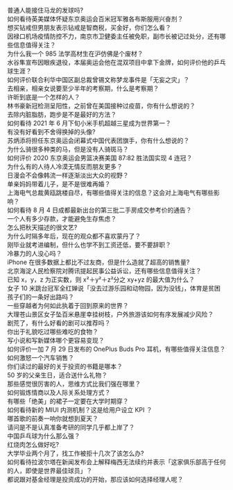 普通人能接住马龙的发球吗?  
如何看待英美媒体怀疑东京奥运会百米冠军雅各布斯服用兴奋剂？  
想买钻戒但男朋友表示钻戒是智商税，买金好，你们怎么看？  
因禄口机场疫情防控不力，南京市卫健委主任被免职，副市长被记过处分，还有哪些信息值得关注？  
为什么我一个 985 法学高材生在沪仿佛是个废材？  
水谷隼宣布因眼疾退役，本届奥运会他在混双项目中拿下金牌，如何评价他的乒乓球生涯？  
如何评价联合利华中国区副总裁曾锡文称梦龙事件是「无妄之灾」？  
去相亲，相亲女说要至少半年的考察期，什么是考察期？  
许昕到底是一个怎样的人？  
林书豪新冠检测呈阳性，之前曾在美国接种过疫苗，你有什么想说的？  
去除内脏脂肪，跑步是不是最好的方法？  
如何看待 2021 年 6 月下旬小米手机超越三星成为世界第一？  
有没有好看到不舍得换掉的头像?  
苏炳添将担任东京奥运会闭幕式中国代表团旗手，你有什么想说的？  
为什么骑很多种类的马，但是没有人骑斑马？  
如何评价 2020 东京奥运会男篮决赛美国 87:82 胜法国实现 4 连冠？  
为什么有的人待人冷漠无情反而朋友更多？  
日漫会不会像韩流一样逐渐淡出大众的视野？  
单亲妈妈带着儿子，是不是很难再婚？  
上海电气总裁黄瓯跳楼自尽，有哪些值得关注的信息？这会对上海电气有哪些影响？  
如何看待 8 月 4 日成都最新出台的第三批二手房成交参考价的通告？  
一个人有多少存款，才能避免生存焦虑？  
怎么把秋天描述的很文艺?  
为什么时隔多年后，现在的观众都不喜欢蒙丹了？  
刚毕业就考进编制，但什么也学不到工资还低，要不要辞职？  
冷暴力的人没心吗？  
iPhone 在很多数据上都比不过友商，但是什么造就了超高的销售量?  
北京海淀人民检察院对腾讯提起民事公益诉讼，还有哪些信息值得关注？  
已知 x，y，z 为正实数，则 x²＋y²＋z²分之 xy+yz 的最大值为什么？  
女子 10 米跳台冠军全红婵说「没去过游乐园和动物园，因为没钱」，体育是贫困孩子们的一条好出路吗？  
一些穿越者为何如此执着于回到原来的世界？  
大理苍山景区女子坠百米悬崖幸挂树枝，户外旅游该如何有序发展减少风险？  
剧荒了，有什么好看的剧可以推荐吗？  
你出于礼貌吃过哪些难吃的食物？  
写小说和写新媒体哪个更容易变现？  
如何评价一加 7 月 29 日发布的 OnePlus Buds Pro 耳机，有哪些值得关注信息？  
如何激怒一个汽车销售？  
你们读过的最好的关于投资的书籍是哪本？  
50 岁的父亲生日，适合送什么礼物？  
那些感觉很厉害的人，思维方式比我们强在哪里？  
如何锻炼情商以及人际关系处理方式？  
有哪些「绝美」的裙子一定要在大学时期穿？  
如何看待新的 MIUI 内测机制？这是给用户设立 KPI ？  
哪首歌的前奏一响你就想到夏天？  
请问是不是认真准备考研的同学几乎都上岸了？  
中国乒乓球为什么那么强？  
红烧肉怎么做好吃?  
大学毕业两个月了，找工作被拒十几次了该怎么办?  
如何看待拉波尔塔在新闻发布会上解释梅西无法续约并表示「这家俱乐部高于任何的人，即使是世界最佳球员」？  
都说跟对基金经理是投资成功的开始，那应该如何选择经理人呢？  
